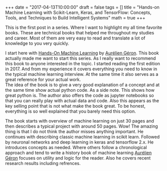 +++
date = "2017-04-13T10:00:00"
draft = false
tags = []
title = "Hands-on Machine Learning with Scikit-Learn, Keras, and TensorFlow: Concepts, Tools, and Techniques to Build Intelligent Systems"
math = true
+++

This is the first post in a series. Where I want to highlight my all time favorite books. These are technical books that helped me throughout my studies and career. Most of them are very easy to read and translate a lot of knowledge to you very quickly.

I start here with [Hands-On Machine Learning](https://www.amazon.com/gp/product/1492032646/ref=as_li_tl?ie=UTF8&camp=1638&creative=6742&creativeASIN=1492032646&linkCode=as2&tag=alexandscha09-21&linkId=4505829e14fc8c948b50ead7025a36a1) by [Aurélien Géron](https://twitter.com/aureliengeron). This book actually made me want to start this series. As I really want to recommend this book to anyone interested in the topic. I started reading the first edition in 2017. And from my experience it covers everything you need to know in the typical machine learning interview. At the same time it also serves as a great reference for your actual work.    
The idea of the book is to give a very good explanation of a concept and at the same time show actual python code. As a side note. This shows how great python is. The author also offers the code as jupyter notebooks so that you can really play with actual data and code. Also this appears as the key selling point that is not what make the book great. To be honest, everything is so well explained that you barely need this option.

The book starts with overview of machine learning on just 30 pages and then describes a typical project with around 50 pages. Wow! The amazing thing is that I do not think the author misses anything important. He continues with describing classic machine learning in scikit learn. Followed by neuronal networks and deep learning in keras and tensorflow 2.x. He introduces concepts as needed. Where others follow a chronological approach and tend to write a history book of machine learning [Aurélien Géron](https://twitter.com/aureliengeron) focuses on utility and logic for the reader. Also he covers recent research results including refrences. 
